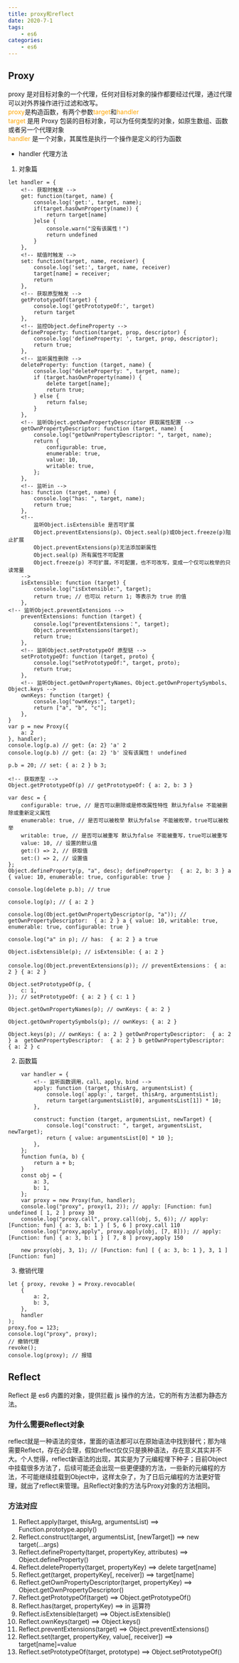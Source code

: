 ```yaml
---
title: proxy和reflect
date: 2020-7-1
tags:
    - es6
categories:
    - es6
---
```


## Proxy

proxy 是对目标对象的一个代理，任何对目标对象的操作都要经过代理，通过代理可以对外界操作进行过滤和改写。  
<font color="orange">proxy</font>是构造函数，有两个参数<font color="orange">target</font>和<font color="orange">handler</font>  
<font color="orange">target</font> 是用 Proxy 包装的目标对象，可以为任何类型的对象，如原生数组、函数或者另一个代理对象  
<font color="orange">handler</font> 是一个对象，其属性是执行一个操作是定义的行为函数

-   handler 代理方法

1. 对象篇

```
let handler = {
    <!-- 获取时触发 -->
    get: function(target, name) {
        console.log('get:', target, name);
        if(target.hasOwnProperty(name)) {
            return target[name]
        }else {
            console.warn("没有该属性！")
            return undefined
        }
    },
    <!-- 赋值时触发 -->
    set: function(target, name, receiver) {
        console.log('set:', target, name, receiver)
        target[name] = receiver;
        return
    },
    <!-- 获取原型触发 -->
    getPrototypeOf(target) {
        console.log('getPrototypeOf:', target)
        return target
    },
    <!-- 监控Object.defineProperty -->
    defineProperty: function(target, prop, descriptor) {
        console.log('defineProperty: ', target, prop, descriptor);
        return true;
    },
    <!-- 监听属性删除 -->
    deleteProperty: function (target, name) {
		console.log("deleteProperty: ", target, name);
		if (target.hasOwnProperty(name)) {
			delete target[name];
			return true;
		} else {
			return false;
		}
	},
    <!-- 监听Object.getOwnPropertyDescriptor 获取属性配置 -->
    getOwnPropertyDescriptor: function (target, name) {
		console.log("getOwnPropertyDescriptor: ", target, name);
		return {
			configurable: true,
			enumerable: true,
			value: 10,
			writable: true,
		};
	},
    <!-- 监听in -->
    has: function (target, name) {
		console.log("has: ", target, name);
		return true;
	},
    <!--
        监听Object.isExtensible 是否可扩展
        Object.preventExtensions(p)、Object.seal(p)或Object.freeze(p)阻止扩展
        Object.preventExtensions(p)无法添加新属性
        Object.seal(p) 所有属性不可配置
        Object.freeze(p) 不可扩展，不可配置，也不可改写，变成一个仅可以枚举的只读常量
    -->
    isExtensible: function (target) {
		console.log("isExtensible:", target);
		return true; // 也可以 return 1; 等表示为 true 的值
	},
<!-- 监听Object.preventExtensions -->
    preventExtensions: function (target) {
		console.log("preventExtensions：", target);
		Object.preventExtensions(target);
		return true;
	},
    <!-- 监听Object.setPrototypeOf 原型链 -->
    setPrototypeOf: function (target, proto) {
		console.log("setPrototypeOf:", target, proto);
		return true;
	},
    <!-- 监听Object.getOwnPropertyNames、Object.getOwnPropertySymbols、Object.keys -->
    ownKeys: function (target) {
        console.log("ownKeys:", target);
        return ["a", "b", "c"];
    },
}
var p = new Proxy({
    a: 2
}, handler);
console.log(p.a) // get: {a: 2} 'a' 2
console.log(p.b) // get: {a: 2} 'b' 没有该属性！ undefined

p.b = 20; // set: { a: 2 } b 3;

<!-- 获取原型 -->
Object.getPrototypeOf(p) // getPrototypeOf: { a: 2, b: 3 }

var desc = {
    configurable: true, // 是否可以删除或是修改属性特性 默认为false 不能被删除或重新定义属性
    enumerable: true, // 是否可以被枚举 默认为false 不能被枚举，true可以被枚举
    writable: true, // 是否可以被重写 默认为false 不能被重写，true可以被重写
    value: 10, // 设置的默认值
    get:() => 2, // 获取值
    set:() => 2, // 设置值
};
Object.defineProperty(p, "a", desc); defineProperty:  { a: 2, b: 3 } a { value: 10, enumerable: true, configurable: true }

console.log(delete p.b); // true

console.log(p); // { a: 2 }

console.log(Object.getOwnPropertyDescriptor(p, "a")); // getOwnPropertyDescriptor:  { a: 2 } a { value: 10, writable: true, enumerable: true, configurable: true }

console.log("a" in p); // has:  { a: 2 } a true

Object.isExtensible(p); // isExtensible: { a: 2 }

console.log(Object.preventExtensions(p)); // preventExtensions： { a: 2 } { a: 2 }

Object.setPrototypeOf(p, {
	c: 1,
}); // setPrototypeOf: { a: 2 } { c: 1 }

Object.getOwnPropertyNames(p); // ownKeys: { a: 2 }

Object.getOwnPropertySymbols(p); // ownKeys: { a: 2 }

Object.keys(p); // ownKeys: { a: 2 } getOwnPropertyDescriptor:  { a: 2 } a  getOwnPropertyDescriptor:  { a: 2 } b getOwnPropertyDescriptor:  { a: 2 } c
```

2. 函数篇

```
	var handler = {
        <!-- 监听函数调用，call、apply、bind -->
		apply: function (target, thisArg, argumentsList) {
			console.log(`apply:`, target, thisArg, argumentsList);
			return target(argumentsList[0], argumentsList[1]) * 10;
		},

        construct: function (target, argumentsList, newTarget) {
			console.log("construct: ", target, argumentsList, newTarget);
			return { value: argumentsList[0] * 10 };
		},
	};
	function fun(a, b) {
		return a + b;
	}
	const obj = {
		a: 3,
		b: 1,
	};
	var proxy = new Proxy(fun, handler);
	console.log("proxy", proxy(1, 2)); // apply: [Function: fun] undefined [ 1, 2 ] proxy 30
	console.log("proxy.call", proxy.call(obj, 5, 6)); // apply: [Function: fun] { a: 3, b: 1 } [ 5, 6 ] proxy.call 110
	console.log("proxy,apply", proxy.apply(obj, [7, 8])); // apply: [Function: fun] { a: 3, b: 1 } [ 7, 8 ] proxy,apply 150

    new proxy(obj, 3, 1); // [Function: fun] [ { a: 3, b: 1 }, 3, 1 ] [Function: fun]
```

3. 撤销代理

```
let { proxy, revoke } = Proxy.revocable(
    {
        a: 2,
        b: 3,
    },
    handler
);
proxy.foo = 123;
console.log("proxy", proxy);
// 撤销代理
revoke();
console.log(proxy); // 报错
```

## Reflect

Reflect 是 es6 内置的对象，提供拦截 js 操作的方法，它的所有方法都为静态方法。

### 为什么需要Reflect对象

reflect就是一种语法的变体，里面的语法都可以在原始语法中找到替代；那为啥需要Reflect，存在必合理，假如reflect仅仅只是换种语法，存在意义其实并不大。个人觉得，reflect新语法的出现，其实是为了元编程埋下种子；目前Object中挂载很多方法了，后续可能还会出现一些更便捷的方法，一些新的元编程的方法，不可能继续挂载到Object中，这样太杂了，为了日后元编程的方法更好管理，就出了reflect来管理。且Reflect对象的方法与Proxy对象的方法相同。

### 方法对应
1. Reflect.apply(target, thisArg, argumentsList) ==> Function.prototype.apply()
2. Reflect.construct(target, argumentsList, [newTarget]) ==> new target(...args)
3. Reflect.defineProperty(target, propertyKey, attributes) ==> Object.defineProperty()
4. Reflect.deleteProperty(target, propertyKey) ==> delete target[name]
5. Reflect.get(target, propertyKey[, receiver]) ==> target[name]
6. Reflect.getOwnPropertyDescriptor(target, propertyKey) ==> Object.getOwnPropertyDescriptor()
7. Reflect.getPrototypeOf(target) ==> Object.getPrototypeOf()
8. Reflect.has(target, propertyKey) ==> in 运算符
9. Reflect.isExtensible(target) ==> Object.isExtensible()
10. Reflect.ownKeys(target) ==> Object.keys()
11. Reflect.preventExtensions(target) ==> Object.preventExtensions()
12. Reflect.set(target, propertyKey, value[, receiver]) ==> target[name]=value
13. Reflect.setPrototypeOf(target, prototype) ==> Object.setPrototypeOf() 
